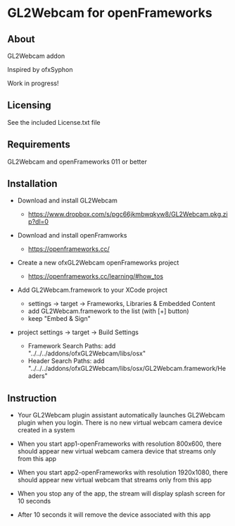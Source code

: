 GL2Webcam for openFrameworks
==========================

About
-----
GL2Webcam addon

Inspired by ofxSyphon

Work in progress!

Licensing
--------
See the included License.txt file

Requirements
---------
GL2Webcam and openFrameworks 011 or better

Installation
------------
- Download and install GL2Webcam
  * https://www.dropbox.com/s/pgc66jkmbwqkyw8/GL2Webcam.pkg.zip?dl=0
  
- Download and install openFramworks
  * https://openframeworks.cc/

- Create a new ofxGL2Webcam openFrameworks project 
  * https://openframeworks.cc/learning/#how_tos

- Add GL2Webcam.framework to your XCode project
  * settings -> target -> Frameworks, Libraries & Embedded Content
  * add GL2Webcam.framework to the list (with [+] button)
  * keep "Embed & Sign"
- project settings -> target -> Build Settings
  * Framework Search Paths: add "../../../addons/ofxGL2Webcam/libs/osx"
  * Header Search Paths: add "../../../addons/ofxGL2Webcam/libs/osx/GL2Webcam.framework/Headers"

Instruction
------------
- Your GL2Webcam plugin assistant automatically launches GL2Webcam plugin when you login. There is no new virtual webcam camera device created in a system

- When you start app1-openFrameworks with resolution 800x600, there should appear new virtual webcam camera device that streams only from this app

- When you start app2-openFrameworks with resolution 1920x1080, there should appear new virtual webcam that streams only from this app

- When you stop any of the app, the stream will display splash screen for 10 seconds

- After 10 seconds it will remove the device associated with this app

